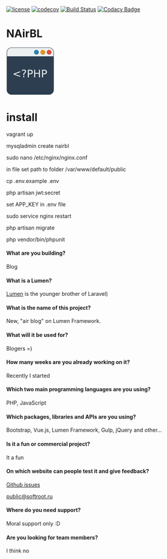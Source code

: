 [![license](https://img.shields.io/github/license/mashape/apistatus.svg)]()
[![codecov](https://codecov.io/gh/LightAir/nairbl-server/branch/master/graph/badge.svg)](https://codecov.io/gh/LightAir/nairbl-server)
[![Build Status](https://travis-ci.org/LightAir/nairbl-server.svg?branch=master)](https://travis-ci.org/LightAir/nairbl-server)
[![Codacy Badge](https://api.codacy.com/project/badge/Grade/09454f45c2bb42d5b95464fcc0332e0c)](https://www.codacy.com/app/the/nairbl-server?utm_source=github.com&amp;utm_medium=referral&amp;utm_content=LightAir/nairbl-server&amp;utm_campaign=Badge_Grade)

# NAirBL
![](https://raw.githubusercontent.com/LightAir/nairbl/25c9b1056fadb6aaccbcf6d4d6ed651f7355c540/assets_src/images/logo_mini.png "logo")


# install

vagrant up

mysqladmin create nairbl

sudo nano /etc/nginx/nginx.conf

in file set path to folder /var/www/default/public

cp .env.example .env

php artisan jwt:secret

set APP_KEY in .env file

sudo service nginx restart

php artisan migrate

php vendor/bin/phpunit

#### What are you building?
Blog

#### What is a Lumen?
[Lumen](https://lumen.laravel.com/ "Lumen") is the younger brother of Laravel)

#### What is the name of this project?
New, "air blog" on Lumen Framework.

#### What will it be used for?

Blogers =)

#### How many weeks are you already working on it?
Recently I started

#### Which two main programming languages are you using?
PHP, JavaScript

#### Which packages, libraries and APIs are you using?
Bootstrap, Vue.js, Lumen Framework, Gulp, jQuery and other...

#### Is it a fun or commercial project?
It a fun

#### On which website can people test it and give feedback?
[Github issues](https://github.com/LightAir/nairbl/issues "Github issues")

public@softroot.ru

#### Where do you need support?
Moral support only :D

#### Are you looking for team members?
I think no
